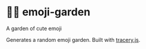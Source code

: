 # 🌱🐰 emoji-garden

A garden of cute emoji

Generates a random emoji garden. Built with [tracery.js](https://github.com/galaxykate/tracery).
